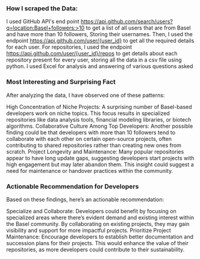### How I scraped the Data:
I used GitHub API's end point https://api.github.com/search/users?q=location:Basel+followers:>10 to get a list of all users that are from Basel and have more than 10 followers, Storing their usernames. Then, I used the endpoint https://api.github.com/user/{user_id} to get all the required details for each user. For repositories, I used the endpoint https://api.github.com/user/{user_id}/repos to get details about each repository present for every user, storing all the data in a csv file using python. I used Excel for analysis and answering of various questions asked

### Most Interesting and Surprising Fact
After analyzing the data, I have observed one of these patterns:

High Concentration of Niche Projects: A surprising number of Basel-based developers work on niche topics. This focus results in specialized repositories like data analysis tools, financial modeling libraries, or biotech algorithms.
Collaborative Culture Among Top Developers: Another possible finding could be that developers with more than 10 followers tend to collaborate with each other on certain open-source projects, often contributing to shared repositories rather than creating new ones from scratch.
Project Longevity and Maintenance: Many popular repositories appear to have long update gaps, suggesting developers start projects with high engagement but may later abandon them. This insight could suggest a need for maintenance or handover practices within the community.

### Actionable Recommendation for Developers
Based on these findings, here’s an actionable recommendation:

Specialize and Collaborate: Developers could benefit by focusing on specialized areas where there’s evident demand and existing interest within the Basel community. By collaborating on existing projects, they may gain visibility and support for more impactful projects.
Prioritize Project Maintenance: Encourage developers to establish better documentation and succession plans for their projects. This would enhance the value of their repositories, as more developers could contribute to their sustainability.



